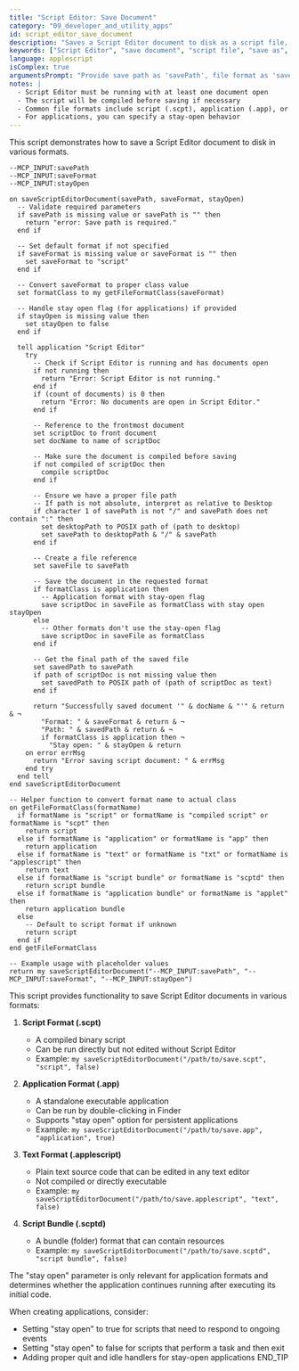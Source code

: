 ```yaml
---
title: "Script Editor: Save Document"
category: "09_developer_and_utility_apps"
id: script_editor_save_document
description: "Saves a Script Editor document to disk as a script file, applet, or other format."
keywords: ["Script Editor", "save document", "script file", "save as", "applet", "export", "SCPT"]
language: applescript
isComplex: true
argumentsPrompt: "Provide save path as 'savePath', file format as 'saveFormat' (optional), and stay open flag as 'stayOpen' (optional, boolean) in inputData."
notes: |
  - Script Editor must be running with at least one document open
  - The script will be compiled before saving if necessary
  - Common file formats include script (.scpt), application (.app), or text (.applescript)
  - For applications, you can specify a stay-open behavior
---
```


This script demonstrates how to save a Script Editor document to disk in various formats.

```applescript
--MCP_INPUT:savePath
--MCP_INPUT:saveFormat
--MCP_INPUT:stayOpen

on saveScriptEditorDocument(savePath, saveFormat, stayOpen)
  -- Validate required parameters
  if savePath is missing value or savePath is "" then
    return "error: Save path is required."
  end if
  
  -- Set default format if not specified
  if saveFormat is missing value or saveFormat is "" then
    set saveFormat to "script"
  end if
  
  -- Convert saveFormat to proper class value
  set formatClass to my getFileFormatClass(saveFormat)
  
  -- Handle stay open flag (for applications) if provided
  if stayOpen is missing value then
    set stayOpen to false
  end if
  
  tell application "Script Editor"
    try
      -- Check if Script Editor is running and has documents open
      if not running then
        return "Error: Script Editor is not running."
      end if
      if (count of documents) is 0 then
        return "Error: No documents are open in Script Editor."
      end if
      
      -- Reference to the frontmost document
      set scriptDoc to front document
      set docName to name of scriptDoc
      
      -- Make sure the document is compiled before saving
      if not compiled of scriptDoc then
        compile scriptDoc
      end if
      
      -- Ensure we have a proper file path
      -- If path is not absolute, interpret as relative to Desktop
      if character 1 of savePath is not "/" and savePath does not contain ":" then
        set desktopPath to POSIX path of (path to desktop)
        set savePath to desktopPath & "/" & savePath
      end if
      
      -- Create a file reference
      set saveFile to savePath
      
      -- Save the document in the requested format
      if formatClass is application then
        -- Application format with stay-open flag
        save scriptDoc in saveFile as formatClass with stay open stayOpen
      else
        -- Other formats don't use the stay-open flag
        save scriptDoc in saveFile as formatClass
      end if
      
      -- Get the final path of the saved file
      set savedPath to savePath
      if path of scriptDoc is not missing value then
        set savedPath to POSIX path of (path of scriptDoc as text)
      end if
      
      return "Successfully saved document '" & docName & "'" & return & ¬
        "Format: " & saveFormat & return & ¬
        "Path: " & savedPath & return & ¬
        if formatClass is application then ¬
          "Stay open: " & stayOpen & return
    on error errMsg
      return "Error saving script document: " & errMsg
    end try
  end tell
end saveScriptEditorDocument

-- Helper function to convert format name to actual class
on getFileFormatClass(formatName)
  if formatName is "script" or formatName is "compiled script" or formatName is "scpt" then
    return script
  else if formatName is "application" or formatName is "app" then
    return application
  else if formatName is "text" or formatName is "txt" or formatName is "applescript" then
    return text
  else if formatName is "script bundle" or formatName is "scptd" then
    return script bundle
  else if formatName is "application bundle" or formatName is "applet" then
    return application bundle
  else
    -- Default to script format if unknown
    return script
  end if
end getFileFormatClass

-- Example usage with placeholder values
return my saveScriptEditorDocument("--MCP_INPUT:savePath", "--MCP_INPUT:saveFormat", "--MCP_INPUT:stayOpen")
```

This script provides functionality to save Script Editor documents in various formats:

1. **Script Format (.scpt)**
   - A compiled binary script
   - Can be run directly but not edited without Script Editor
   - Example: `my saveScriptEditorDocument("/path/to/save.scpt", "script", false)`

2. **Application Format (.app)**
   - A standalone executable application
   - Can be run by double-clicking in Finder
   - Supports "stay open" option for persistent applications
   - Example: `my saveScriptEditorDocument("/path/to/save.app", "application", true)`

3. **Text Format (.applescript)**
   - Plain text source code that can be edited in any text editor
   - Not compiled or directly executable
   - Example: `my saveScriptEditorDocument("/path/to/save.applescript", "text", false)`

4. **Script Bundle (.scptd)**
   - A bundle (folder) format that can contain resources
   - Example: `my saveScriptEditorDocument("/path/to/save.scptd", "script bundle", false)`

The "stay open" parameter is only relevant for application formats and determines whether the application continues running after executing its initial code.

When creating applications, consider:
- Setting "stay open" to true for scripts that need to respond to ongoing events
- Setting "stay open" to false for scripts that perform a task and then exit
- Adding proper quit and idle handlers for stay-open applications
END_TIP